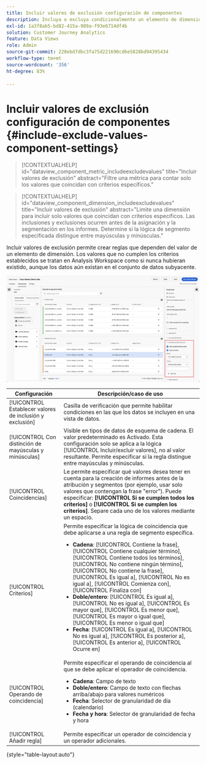 ```yaml
---
title: Incluir valores de exclusión configuración de componentes
description: Incluya o excluya condicionalmente un elemento de dimensión según su valor.
exl-id: 1a3f8ab5-bd82-415a-989a-f93e6714df4b
solution: Customer Journey Analytics
feature: Data Views
role: Admin
source-git-commit: 220ebd7dbc3fa75d221690cd6e5828bd94395434
workflow-type: tm+mt
source-wordcount: '356'
ht-degree: 83%

---
```


# Incluir valores de exclusión configuración de componentes {#include-exclude-values-component-settings}

<!-- markdownlint-disable MD034 -->

>[!CONTEXTUALHELP]
>id="dataview_component_metric_includeexcludevalues"
>title="Incluir valores de exclusión"
>abstract="Filtre una métrica para contar solo los valores que coincidan con criterios específicos."

<!-- markdownlint-enable MD034 -->

<!-- markdownlint-disable MD034 -->

>[!CONTEXTUALHELP]
>id="dataview_component_dimension_includeexcludevalues"
>title="Incluir valores de exclusión"
>abstract="Limite una dimensión para incluir solo valores que coincidan con criterios específicos. Las inclusiones y exclusiones ocurren antes de la asignación y la segmentación en los informes. Determine si la lógica de segmento especificada distingue entre mayúsculas y minúsculas."

<!-- markdownlint-enable MD034 -->

Incluir valores de exclusión permite crear reglas que dependen del valor de un elemento de dimensión. Los valores que no cumplen los criterios establecidos se tratan en Analysis Workspace como si nunca hubieran existido, aunque los datos aún existan en el conjunto de datos subyacente.

![Ventana de vistas de datos que resalta la opción Incluir valores de exclusión](../assets/include-exclude.png)

| Configuración | Descripción/caso de uso |
| --- | --- |
| [!UICONTROL Establecer valores de inclusión y exclusión] | Casilla de verificación que permite habilitar condiciones en las que los datos se incluyen en una vista de datos. |
| [!UICONTROL Con distinción de mayúsculas y minúsculas] | Visible en tipos de datos de esquema de cadena. El valor predeterminado es Activado. Esta configuración solo se aplica a la lógica [!UICONTROL Incluir/excluir valores], no al valor resultante. Permite especificar si la regla distingue entre mayúsculas y minúsculas. |
| [!UICONTROL Coincidencias] | Le permite especificar qué valores desea tener en cuenta para la creación de informes antes de la atribución y segmentos (por ejemplo, usar solo valores que contengan la frase &quot;error&quot;). Puede especificar: **[!UICONTROL Si se cumplen todos los criterios]** o **[!UICONTROL Si se cumplen los criterios]**. Separe cada uno de los valores mediante un espacio. |
| [!UICONTROL Criterios] | Permite especificar la lógica de coincidencia que debe aplicarse a una regla de segmento específica.<ul><li>**Cadena**: [!UICONTROL Contiene la frase], [!UICONTROL Contiene cualquier término], [!UICONTROL Contiene todos los términos], [!UICONTROL No contiene ningún término], [!UICONTROL No contiene la frase], [!UICONTROL Es igual a], [!UICONTROL No es igual a], [!UICONTROL Comienza con], [!UICONTROL Finaliza con]</li><li>**Doble/entero**: [!UICONTROL Es igual a], [!UICONTROL No es igual a], [!UICONTROL Es mayor que], [!UICONTROL Es menor que], [!UICONTROL Es mayor o igual que], [!UICONTROL Es menor o igual que]</li><li>**Fecha**: [!UICONTROL Es igual a], [!UICONTROL No es igual a], [!UICONTROL Es posterior a], [!UICONTROL Es anterior a], [!UICONTROL Ocurre en]</li></ul> |
| [!UICONTROL Operando de coincidencia] | Permite especificar el operando de coincidencia al que se debe aplicar el operador de coincidencia.<ul><li>**Cadena**: Campo de texto</li><li>**Doble/entero**: Campo de texto con flechas arriba/abajo para valores numéricos</li><li>**Fecha**: Selector de granularidad de día (calendario)</li><li>**Fecha y hora**: Selector de granularidad de fecha y hora</li></ul> |
| [!UICONTROL Añadir regla] | Permite especificar un operador de coincidencia y un operador adicionales. |

{style="table-layout:auto"}
